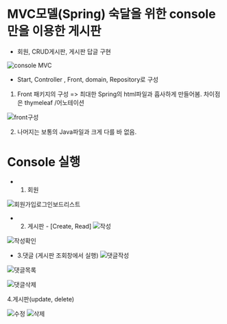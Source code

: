
# MVC모델(Spring) 숙달을 위한 console만을 이용한 게시판


- 회원, CRUD게시판, 게시판 답글 구현

![console MVC ](https://user-images.githubusercontent.com/80736178/128418431-54a2a633-e4e8-4891-b2d2-276bff29d1de.png)

* Start, Controller , Front, domain, Repository로 구성

1. Front 패키지의 구성 => 최대한 Spring의 html파일과 흡사하게 만들어봄. 차이점은 thymeleaf /어노테이션

![front구성](https://user-images.githubusercontent.com/80736178/128495217-3138c709-1a1b-4876-b7fb-82f3dafbcbfe.png)

2. 나머지는 보통의 Java파일과 크게 다를 바 없음.



# Console 실행

* 1. 회원

![회원가입로그인보드리스트](https://user-images.githubusercontent.com/80736178/128495515-96fabe0c-3087-4a60-b12d-463326fd417a.png)


* 2. 게시판 - [Create, Read]
![작성](https://user-images.githubusercontent.com/80736178/128495649-95d1527f-6259-49f8-8098-5192f4325efb.png)

![작성확인](https://user-images.githubusercontent.com/80736178/128495654-e248c306-13b6-47c0-a352-24661b05cb37.png)

* 3.댓글 (게시판 조회창에서 실행)
![댓글작성](https://user-images.githubusercontent.com/80736178/128495782-96d70497-47de-4ac4-9055-8163e0db2831.png)

![댓글목록](https://user-images.githubusercontent.com/80736178/128495776-d98641a8-bf02-46f7-ad44-4cf00f64af50.png)

![댓글삭제](https://user-images.githubusercontent.com/80736178/128495780-ff4c6830-c832-4a46-89ce-638286127f1e.png)


4.게시판(update, delete)

![수정](https://user-images.githubusercontent.com/80736178/128495983-70abc4aa-e15a-4bd7-a149-4d276aabd04d.png)
![삭제](https://user-images.githubusercontent.com/80736178/128495991-03b41065-7b1e-4798-8e5d-aa2e5d663cd6.png)
